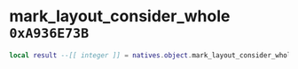 # mark_layout_consider_whole `0xA936E73B`

```lua
local result --[[ integer ]] = natives.object.mark_layout_consider_whole(_unk0 --[[ integer ]], _unk1 --[[ integer ]])
```